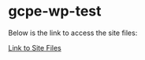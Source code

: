 # gcpe-wp-test
Below is the link to access the site files:

[Link to Site Files](https://drive.google.com/file/d/1mOrBrQTF3qXQQWq0De-02wRcVhI9UM-S/view?usp=sharing)
